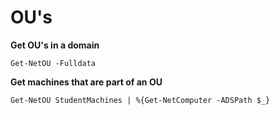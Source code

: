 # OU's

**Get OU's in a domain**

```
Get-NetOU -Fulldata
```

**Get machines that are part of an OU**

```
Get-NetOU StudentMachines | %{Get-NetComputer -ADSPath $_}
```
